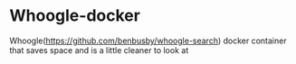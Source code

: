 # Whoogle-docker
Whoogle(https://github.com/benbusby/whoogle-search) docker container that saves space and is a little cleaner to look at
